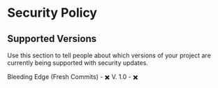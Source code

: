 # Security Policy

## Supported Versions

Use this section to tell people about which versions of your project are
currently being supported with security updates.


Bleeding Edge (Fresh Commits) - ✖️
V. 1.0 - ✖️
